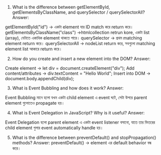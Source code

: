 1. What is the difference between getElementById, getElementsByClassName, and querySelector / querySelectorAll?
Answer:

getElementById("id") → একটা element যার ID match করে return করে।
getElementsByClassName("class") →htmlcollection retrun kore, একটা list (array), যেটাতে একাধিক element থাকতে পারে।
querySelector → প্রথম matching element return করে।
querySelectorAll → nodeList return করে, সবগুলো matching element list আকারে return করে।


2. How do you create and insert a new element into the DOM?
Answer:

Create element → let div = document.createElement("div");
Add content/attributes → div.textContent = "Hello World";
Insert into DOM → document.body.appendChild(div); 


3. What is Event Bubbling and how does it work?
Answer:

Event Bubbling মানে হলো যখন একটা child element এ event ঘটে, সেটা উপরে parent element গুলোতেও propagate হয়।



4. What is Event Delegation in JavaScript? Why is it useful?
Answer:

Event Delegation হলো parent element এ একটা event listener বসানো, যাতে তার ভিতরের child element গুলার event automatically handle হয়।


5. What is the difference between preventDefault() and stopPropagation() methods?
Answer:
preventDefault() → element এর default behavior বন্ধ করে।

